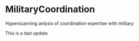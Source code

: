 # MilitaryCoordination
Hyperscanning anlysis of coordination expertise with military

This is a tast update